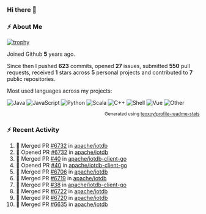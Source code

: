 ### Hi there 👋

### :zap: About Me

[![trophy](https://github-profile-trophy.vercel.app/?username=HTHou&theme=onedark)](https://github.com/ryo-ma/github-profile-trophy)
   
Joined Github **5** years ago.

Since then I pushed **623** commits, opened **27** issues, submitted **550** pull requests, received **1** stars across **5** personal projects and contributed to **7** public repositories.

Most used languages across my projects:

![Java](https://img.shields.io/static/v1?style=flat-square&label=%E2%A0%80&color=555&labelColor=%23b07219&message=Java%EF%B8%B194.4%25)
![JavaScript](https://img.shields.io/static/v1?style=flat-square&label=%E2%A0%80&color=555&labelColor=%23f1e05a&message=JavaScript%EF%B8%B11.4%25)
![Python](https://img.shields.io/static/v1?style=flat-square&label=%E2%A0%80&color=555&labelColor=%233572A5&message=Python%EF%B8%B10.7%25)
![Scala](https://img.shields.io/static/v1?style=flat-square&label=%E2%A0%80&color=555&labelColor=%23c22d40&message=Scala%EF%B8%B10.6%25)
![C++](https://img.shields.io/static/v1?style=flat-square&label=%E2%A0%80&color=555&labelColor=%23f34b7d&message=C%2B%2B%EF%B8%B10.6%25)
![Shell](https://img.shields.io/static/v1?style=flat-square&label=%E2%A0%80&color=555&labelColor=%2389e051&message=Shell%EF%B8%B10.4%25)
![Vue](https://img.shields.io/static/v1?style=flat-square&label=%E2%A0%80&color=555&labelColor=%2341b883&message=Vue%EF%B8%B10.3%25)
![Other](https://img.shields.io/static/v1?style=flat-square&label=%E2%A0%80&color=555&labelColor=%23ededed&message=Other%EF%B8%B11.2%25)

<p align="right"><sub>Generated using <a href="https://github.com/marketplace/actions/profile-readme-stats">teoxoy/profile-readme-stats</a></sub></p>


<!--![](https://github.com/HTHou/HTHou/blob/output/github-contribution-grid-snake.svg)-->

<!--![Haonan Hou's github stats](https://github-readme-stats.vercel.app/api?username=HTHou&count_private=true&show_icons=true&theme=onedark)-->

<!--![Haonan Hou's wakatime stats](https://github-readme-stats.vercel.app/api/wakatime?username=HTHou&layout=compact&theme=onedark)-->

<!--![Top Langs](https://github-readme-stats.vercel.app/api/top-langs/?username=HTHou&theme=onedark&layout=compact)-->

### :zap: Recent Activity
<!--START_SECTION:activity-->
1. 🎉 Merged PR [#6732](https://github.com/apache/iotdb/pull/6732) in [apache/iotdb](https://github.com/apache/iotdb)
2. 💪 Opened PR [#6732](https://github.com/apache/iotdb/pull/6732) in [apache/iotdb](https://github.com/apache/iotdb)
3. 🎉 Merged PR [#40](https://github.com/apache/iotdb-client-go/pull/40) in [apache/iotdb-client-go](https://github.com/apache/iotdb-client-go)
4. 💪 Opened PR [#40](https://github.com/apache/iotdb-client-go/pull/40) in [apache/iotdb-client-go](https://github.com/apache/iotdb-client-go)
5. 🎉 Merged PR [#6706](https://github.com/apache/iotdb/pull/6706) in [apache/iotdb](https://github.com/apache/iotdb)
6. 🎉 Merged PR [#6719](https://github.com/apache/iotdb/pull/6719) in [apache/iotdb](https://github.com/apache/iotdb)
7. 🎉 Merged PR [#38](https://github.com/apache/iotdb-client-go/pull/38) in [apache/iotdb-client-go](https://github.com/apache/iotdb-client-go)
8. 🎉 Merged PR [#6722](https://github.com/apache/iotdb/pull/6722) in [apache/iotdb](https://github.com/apache/iotdb)
9. 🎉 Merged PR [#6720](https://github.com/apache/iotdb/pull/6720) in [apache/iotdb](https://github.com/apache/iotdb)
10. 🎉 Merged PR [#6635](https://github.com/apache/iotdb/pull/6635) in [apache/iotdb](https://github.com/apache/iotdb)
<!--END_SECTION:activity-->

<!--
**HTHou/HTHou** is a ✨ _special_ ✨ repository because its `README.md` (this file) appears on your GitHub profile.

Here are some ideas to get you started:

- 🔭 I’m currently working on ...
- 🌱 I’m currently learning ...
- 👯 I’m looking to collaborate on ...
- 🤔 I’m looking for help with ...
- 💬 Ask me about ...
- 📫 How to reach me: ...
- 😄 Pronouns: ...
- ⚡ Fun fact: ...
-->
